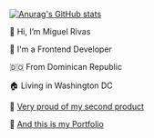 [![Anurag's GitHub stats](https://github-readme-stats.vercel.app/api?username=jmiguelrivas&count_private=true&show_icons=true&theme=radical)](https://miguel-rivas.github.io)

👋 Hi, I’m Miguel Rivas

🌈 I'm a Frontend Developer

🇩🇴 From Dominican Republic
 
🏠 Living in Washington DC

🐣 [Very proud of my second product](https://nano-grid.github.io)

🎨 [And this is my Portfolio](https://miguel-rivas.github.io)
